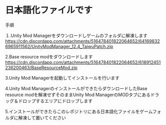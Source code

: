 # 日本語化ファイルです
手順

１.Unity Mod Managerをダウンロードしゲームのフォルダに解凍します
https://cdn.discordapp.com/attachments/516478401822064652/641698326965911562/UnityModManager_12.4_TaiwuPatch.zip

2.Base resource modをダウンロードします 
https://cdn.discordapp.com/attachments/516478401822064652/618912451236200463/BaseResourceMod.zip

3.Unity Mod Managerを起動してインストールを行います

4.Unity Mod ManagerのインストールができたらダウンロードしたBase resource modを解凍せずそのままUnity Mod ManagerのMODタブにあるドラッグ＆ドロップするエリアにドロップします

5.インストールができたらこのレポジトリにある日本語化ファイルをゲームフォルダに解凍して置いてください
